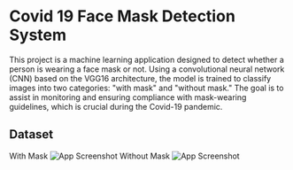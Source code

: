 # Covid 19 Face Mask Detection System

This project is a machine learning application designed to detect whether a person is wearing a face mask or not. Using a convolutional neural network (CNN) based on the VGG16 architecture, the model is trained to classify images into two categories: "with mask" and "without mask." The goal is to assist in monitoring and ensuring compliance with mask-wearing guidelines, which is crucial during the Covid-19 pandemic.

## Dataset
With Mask
![App Screenshot](https://github.com/sonalrajsr/Covid-19-face-mask-detection/assets/123736054/88aaa7ac-c9af-4e2f-bf49-169a44fa2600)
Without Mask
![App Screenshot](https://github.com/sonalrajsr/Covid-19-face-mask-detection/assets/123736054/00cfff20-d216-4cab-94eb-c9f9119b8de7)

